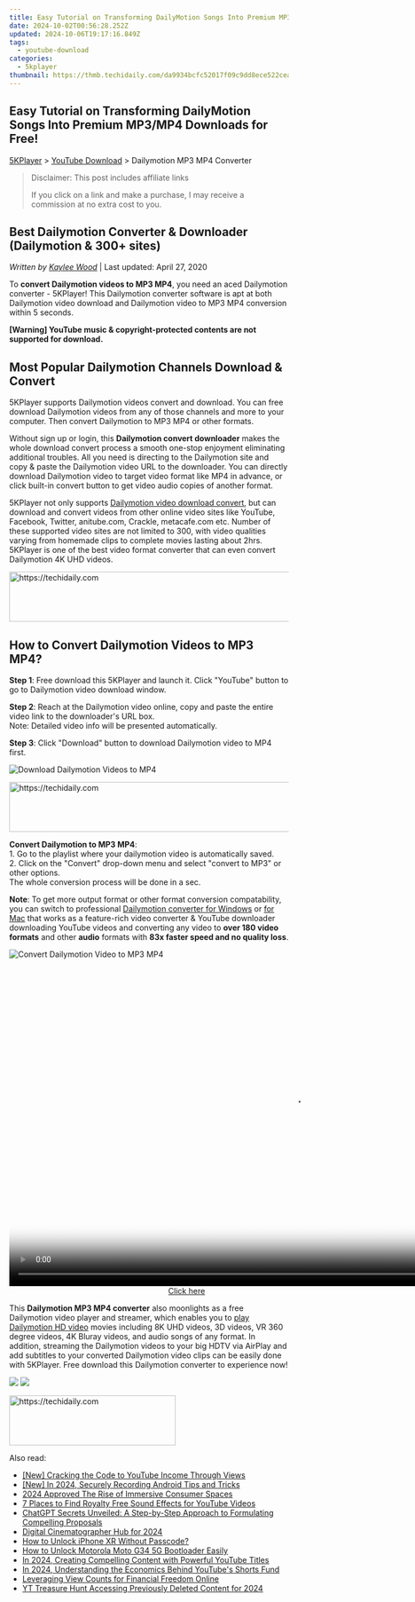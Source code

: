 ```yaml
---
title: Easy Tutorial on Transforming DailyMotion Songs Into Premium MP3/MP4 Downloads for Free!
date: 2024-10-02T00:56:28.252Z
updated: 2024-10-06T19:17:16.849Z
tags:
  - youtube-download
categories:
  - 5kplayer
thumbnail: https://thmb.techidaily.com/da9934bcfc52017f09c9dd8ece522ceaa1a0b25522700613f88aea37d088bc1d.jpg
---
```


## Easy Tutorial on Transforming DailyMotion Songs Into Premium MP3/MP4 Downloads for Free!

[5KPlayer](https://tools.techidaily.com/5kplayer/products/) \> [YouTube Download](https://tools.techidaily.com/5kplayer/youtube-download/) \> Dailymotion MP3 MP4 Converter

>  Disclaimer: This post includes affiliate links
>
>  If you click on a link and make a purchase, I may receive a commission at no extra cost to you.
>

## Best Dailymotion Converter & Downloader (Dailymotion & 300+ sites)

 _Written by [Kaylee Wood](https://www.quora.com/profile/Amanda-Hu-21)_ | Last updated: April 27, 2020 

To **convert Dailymotion videos to MP3 MP4**, you need an aced Dailymotion converter - 5KPlayer! This Dailymotion converter software is apt at both Dailymotion video download and Dailymotion video to MP3 MP4 conversion within 5 seconds. 

**\[Warning\] YouTube music & copyright-protected contents are not supported for download.**

## Most Popular Dailymotion Channels Download & Convert

5KPlayer supports Dailymotion videos convert and download. You can free download Dailymotion videos from any of those channels and more to your computer. Then convert Dailymotion to MP3 MP4 or other formats. 

Without sign up or login, this **Dailymotion convert downloader** makes the whole download convert process a smooth one-stop enjoyment eliminating additional troubles. All you need is directing to the Dailymotion site and copy & paste the Dailymotion video URL to the downloader. You can directly download Dailymotion video to target video format like MP4 in advance, or click built-in convert button to get video audio copies of another format.

5KPlayer not only supports [Dailymotion video download convert](https://tools.techidaily.com/5kplayer/youtube-download/), but can download and convert videos from other online video sites like YouTube, Facebook, Twitter, anitube.com, Crackle, metacafe.com etc. Number of these supported video sites are not limited to 300, with video qualities varying from homemade clips to complete movies lasting about 2hrs. 5KPlayer is one of the best video format converter that can even convert Dailymotion 4K UHD videos. 

<!-- affiliate ads begin -->
<a href="https://aligracehair.sjv.io/c/5597632/2006919/19272" target="_top" id="2006919">
  <img src="//a.impactradius-go.com/display-ad/19272-2006919" border="0" alt="https://techidaily.com" width="728" height="90"/>
</a>
<img height="0" width="0" src="https://aligracehair.sjv.io/i/5597632/2006919/19272" style="position:absolute;visibility:hidden;" border="0" />
<!-- affiliate ads end -->

## How to Convert Dailymotion Videos to MP3 MP4?

**Step 1**: Free download this 5KPlayer and launch it. Click "YouTube" button to go to Dailymotion video download window. 

**Step 2**: Reach at the Dailymotion video online, copy and paste the entire video link to the downloader's URL box.  
 Note: Detailed video info will be presented automatically.

**Step 3**: Click "Download" button to download Dailymotion video to MP4 first. 

![Download Dailymotion Videos to MP4](https://www.5kplayer.com/youtube-download/img/wz-0113-download-music-mp3.jpg) 

<!-- affiliate ads begin -->
<a href="https://appsumo.8odi.net/c/5597632/2137379/7443" target="_top" id="2137379">
  <img src="//a.impactradius-go.com/display-ad/7443-2137379" border="0" alt="https://techidaily.com" width="728" height="90"/>
</a>
<img height="0" width="0" src="https://appsumo.8odi.net/i/5597632/2137379/7443" style="position:absolute;visibility:hidden;" border="0" />
<!-- affiliate ads end -->

**Convert Dailymotion to MP3 MP4**:   
 1\. Go to the playlist where your dailymotion video is automatically saved.  
 2\. Click on the "Convert" drop-down menu and select "convert to MP3" or other options.  
 The whole conversion process will be done in a sec.

**Note**: To get more output format or other format conversion compatability, you can switch to professional [Dailymotion converter for Windows](https://tools.techidaily.com/5kplayer/products/) or [for Mac](https://tools.techidaily.com/5kplayer/products/) that works as a feature-rich video converter & YouTube downloader downloading YouTube videos and converting any video to **over 180 video formats** and other **audio** formats with **83x faster speed and no quality loss**.

![Convert Dailymotion Video to MP3 MP4](https://www.5kplayer.com/youtube-download/img/5kp-youtube-xys-020402.jpg) 

<!-- affiliate ads begin -->
<span id="1155462">
					<video width="1024" height="576" style="cursor:pointer"
           poster="//a.impactradius-go.com/display-clicktoplayimage/1155462.png"
           onclick="if(!this.playClicked){this.play();this.setAttribute('controls',true);this.playClicked=true;}">
	   <source src="//a.impactradius-go.com/display-ad/14559-1155462">
	   <img src="//a.impactradius-go.com/display-clicktoplayimage/1155462.png" style="border: none; height: 100%; width: 100%; object-fit: contain">
	</video>
	<div style="width:640px;text-align:center"><a href="javascript:window.open(decodeURIComponent('https%3A%2F%2Fpropmoneyinc.pxf.io%2Fc%2F5597632%2F1155462%2F14559'), '_blank');void(0);">Click here</a></div>
</span>
<img height="0" width="0" src="https://imp.pxf.io/i/5597632/1155462/14559" style="position:absolute;visibility:hidden;" border="0" />
<!-- affiliate ads end -->

This **Dailymotion MP3 MP4 converter** also moonlights as a free Dailymotion video player and streamer, which enables you to [play Dailymotion HD video](https://tools.techidaily.com/5kplayer/video-music-player/) movies including 8K UHD videos, 3D videos, VR 360 degree videos, 4K Bluray videos, and audio songs of any format. In addition, streaming the Dailymotion videos to your big HDTV via AirPlay and add subtitles to your converted Dailymotion video clips can be easily done with 5KPlayer. Free download this Dailymotion converter to experience now!

[![](https://www.5kplayer.com/youtube-download/../button/freedownwhitewin.png)](https://tools.techidaily.com/5kplayer/products/) [![](https://www.5kplayer.com/youtube-download/../button/freedownbackmac.png)](https://tools.techidaily.com/5kplayer/products/)

<!-- affiliate ads begin -->
<a href="https://aligracehair.sjv.io/c/5597632/1975816/19272" target="_top" id="1975816">
  <img src="//a.impactradius-go.com/display-ad/19272-1975816" border="0" alt="https://techidaily.com" width="300" height="90"/>
</a>
<img height="0" width="0" src="https://aligracehair.sjv.io/i/5597632/1975816/19272" style="position:absolute;visibility:hidden;" border="0" />
<!-- affiliate ads end -->

<ins class="adsbygoogle"
     style="display:block"
     data-ad-format="autorelaxed"
     data-ad-client="ca-pub-7571918770474297"
     data-ad-slot="1223367746"></ins>

<ins class="adsbygoogle"
     style="display:block"
     data-ad-client="ca-pub-7571918770474297"
     data-ad-slot="8358498916"
     data-ad-format="auto"
     data-full-width-responsive="true"></ins>

<span class="atpl-alsoreadstyle">Also read:</span>
<div><ul>
<li><a href="https://youtube-video-recordings.techidaily.com/new-cracking-the-code-to-youtube-income-through-views/"><u>[New] Cracking the Code to YouTube Income Through Views</u></a></li>
<li><a href="https://remote-screen-capture.techidaily.com/new-in-2024-securely-recording-android-tips-and-tricks/"><u>[New] In 2024, Securely Recording Android Tips and Tricks</u></a></li>
<li><a href="https://some-approaches.techidaily.com/2024-approved-the-rise-of-immersive-consumer-spaces/"><u>2024 Approved The Rise of Immersive Consumer Spaces</u></a></li>
<li><a href="https://youtube-docs.techidaily.com/ces-to-find-royalty-free-sound-effects-for-youtube-videos/"><u>7 Places to Find Royalty Free Sound Effects for YouTube Videos</u></a></li>
<li><a href="https://tech-revival.techidaily.com/chatgpt-secrets-unveiled-a-step-by-step-approach-to-formulating-compelling-proposals/"><u>ChatGPT Secrets Unveiled: A Step-by-Step Approach to Formulating Compelling Proposals</u></a></li>
<li><a href="https://youtube-video-recordings.techidaily.com/digital-cinematographer-hub-for-2024/"><u>Digital Cinematographer Hub for 2024</u></a></li>
<li><a href="https://ios-unlock.techidaily.com/how-to-unlock-iphone-xr-without-passcode-by-drfone-ios/"><u>How to Unlock iPhone XR Without Passcode?</u></a></li>
<li><a href="https://easy-unlock-android.techidaily.com/how-to-unlock-motorola-moto-g34-5g-bootloader-easily-by-drfone-android/"><u>How to Unlock Motorola Moto G34 5G Bootloader Easily</u></a></li>
<li><a href="https://youtube-video-recordings.techidaily.com/in-2024-creating-compelling-content-with-powerful-youtube-titles/"><u>In 2024, Creating Compelling Content with Powerful YouTube Titles</u></a></li>
<li><a href="https://youtube-help.techidaily.com/in-2024-understanding-the-economics-behind-youtubes-shorts-fund/"><u>In 2024, Understanding the Economics Behind YouTube's Shorts Fund</u></a></li>
<li><a href="https://youtube-video-recordings.techidaily.com/leveraging-view-counts-for-financial-freedom-online/"><u>Leveraging View Counts for Financial Freedom Online</u></a></li>
<li><a href="https://facebook-record-videos.techidaily.com/yt-treasure-hunt-accessing-previously-deleted-content-for-2024/"><u>YT Treasure Hunt Accessing Previously Deleted Content for 2024</u></a></li>
</ul></div>

